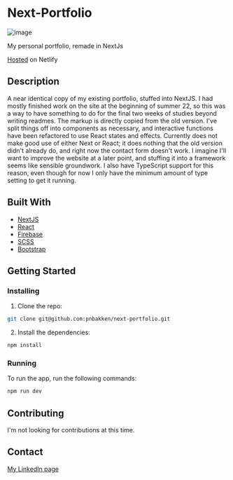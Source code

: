 # Next-Portfolio


![image](https://res.cloudinary.com/dt8j2ptfq/image/upload/v1671274698/portfolio/projects/Screenshot_2022-12-17_115739_czhak5.jpg)


My personal portfolio, remade in NextJs

[Hosted](https://pnbakken.netlify.app/) on Netlify

## Description

A near identical copy of my existing portfolio, stuffed into NextJS. I had mostly finished work on the site at the beginning of summer 22, so this was a way to have something to do for the final two weeks of studies beyond writing readmes. The markup is directly copied from the old version. I've split things off into components as necessary, and interactive functions have been refactored to use React states and effects. Currently does not make good use of either Next or React; it does nothing that the old version didn't already do, and right now the contact form doesn't work. I imagine I'll want to improve the website at a later point, and stuffing it into a framework seems like sensible groundwork. I also have TypeScript support for this reason, even though for now I only have the minimum amount of type setting to get it running.


## Built With

- [NextJS](https://nextjs.org/)
- [React](https://reactjs.org/)
- [Firebase](https://firebase.google.com/)
- [SCSS](https://sass-lang.com/)
- [Bootstrap](https://getbootstrap.com)

## Getting Started

### Installing

1. Clone the repo:

```bash
git clone git@github.com:pnbakken/next-portfolio.git
```

2. Install the dependencies:

```bash
npm install
```

### Running

To run the app, run the following commands:

```bash
npm run dev
```

## Contributing

I'm not looking for contributions at this time.

## Contact

[My LinkedIn page](https://www.linkedin.com/in/p%C3%A5l-bakken-0b2295204/)
